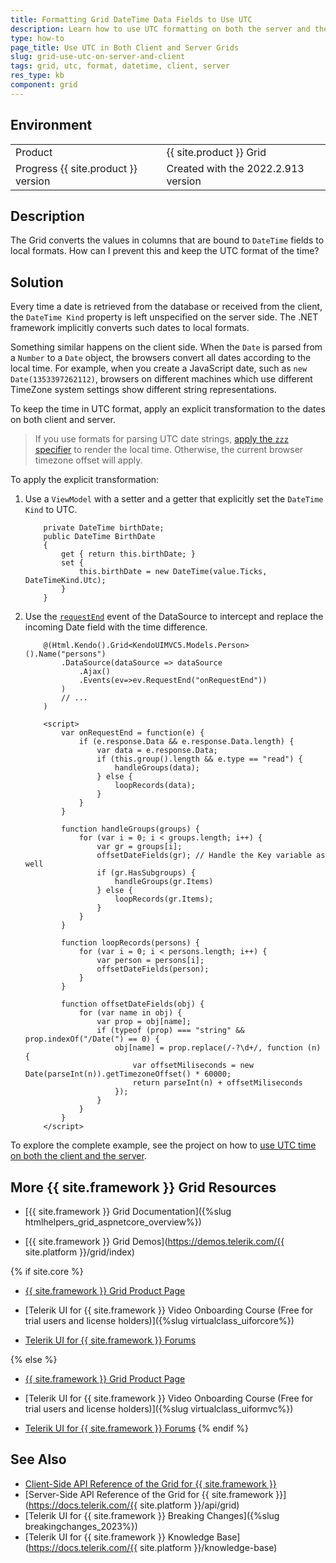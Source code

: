 ```yaml
---
title: Formatting Grid DateTime Data Fields to Use UTC    
description: Learn how to use UTC formatting on both the server and the client for {{ site.product }} Grid DateTime data fields.
type: how-to
page_title: Use UTC in Both Client and Server Grids 
slug: grid-use-utc-on-server-and-client
tags: grid, utc, format, datetime, client, server
res_type: kb
component: grid
---
```


## Environment

<table>
 <tr>
  <td>Product</td>
  <td>{{ site.product }} Grid</td>
 </tr>
 <tr>
  <td>Progress {{ site.product }} version</td>
  <td>Created with the 2022.2.913 version</td>
 </tr>
</table>

## Description

The Grid converts the values in columns that are bound to `DateTime` fields to local formats. How can I prevent this and keep the UTC format of the time?  

## Solution

Every time a date is retrieved from the database or received from the client, the `DateTime Kind` property is left unspecified on the server side. The .NET framework implicitly converts such dates to local formats.

Something similar happens on the client side. When the `Date` is parsed from a `Number` to a `Date` object, the browsers convert all dates according to the local time. For example, when you create a JavaScript date, such as `new Date(1353397262112)`, browsers on different machines which use different TimeZone system settings show different string representations.

To keep the time in UTC format, apply an explicit transformation to the dates on both client and server.

> If you use formats for parsing UTC date strings, [apply the `zzz` specifier](https://docs.telerik.com/kendo-ui/framework/globalization/dateparsing#parse-utc-date-strings) to render the local time. Otherwise, the current browser timezone offset will apply.

To apply the explicit transformation:

1. Use a `ViewModel` with a setter and a getter that explicitly set the `DateTime Kind` to UTC.

    ```
        private DateTime birthDate;
        public DateTime BirthDate
        {
            get { return this.birthDate; }
            set {
                this.birthDate = new DateTime(value.Ticks, DateTimeKind.Utc);
            }
        }
    ```

2. Use the [`requestEnd`](https://docs.telerik.com/kendo-ui/api/javascript/data/datasource/events/requestend) event of the DataSource to intercept and replace the incoming Date field with the time difference.

    ```
        @(Html.Kendo().Grid<KendoUIMVC5.Models.Person>().Name("persons")
            .DataSource(dataSource => dataSource
                .Ajax()
                .Events(ev=>ev.RequestEnd("onRequestEnd"))
            )
            // ...
        )

        <script>
            var onRequestEnd = function(e) {
                if (e.response.Data && e.response.Data.length) {
                    var data = e.response.Data;
                    if (this.group().length && e.type == "read") {
                        handleGroups(data);
                    } else {
                        loopRecords(data);
                    }
                }
            }

            function handleGroups(groups) {
                for (var i = 0; i < groups.length; i++) {
                    var gr = groups[i];
                    offsetDateFields(gr); // Handle the Key variable as well
                    if (gr.HasSubgroups) {
                        handleGroups(gr.Items)
                    } else {
                        loopRecords(gr.Items);
                    }
                }
            }

            function loopRecords(persons) {
                for (var i = 0; i < persons.length; i++) {
                    var person = persons[i];
                    offsetDateFields(person);
                }
            }

            function offsetDateFields(obj) {
                for (var name in obj) {
                    var prop = obj[name];
                    if (typeof (prop) === "string" && prop.indexOf("/Date(") == 0) {
                        obj[name] = prop.replace(/-?\d+/, function (n) {
                            var offsetMiliseconds = new Date(parseInt(n)).getTimezoneOffset() * 60000;
                            return parseInt(n) + offsetMiliseconds
                        });
                    }
                }
            }
        </script>
    ```

To explore the complete example, see the project on how to [use UTC time on both the client and the server](https://github.com/telerik/ui-for-aspnet-mvc-examples/tree/master/Telerik.Examples.Mvc/Telerik.Examples.Mvc/Areas/GridDateUtcOnServerAndClient).

## More {{ site.framework }} Grid Resources

* [{{ site.framework }} Grid Documentation]({%slug htmlhelpers_grid_aspnetcore_overview%})

* [{{ site.framework }} Grid Demos](https://demos.telerik.com/{{ site.platform }}/grid/index)

{% if site.core %}
* [{{ site.framework }} Grid Product Page](https://www.telerik.com/aspnet-core-ui/grid)

* [Telerik UI for {{ site.framework }} Video Onboarding Course (Free for trial users and license holders)]({%slug virtualclass_uiforcore%})

* [Telerik UI for {{ site.framework }} Forums](https://www.telerik.com/forums/aspnet-core-ui)

{% else %}
* [{{ site.framework }} Grid Product Page](https://www.telerik.com/aspnet-mvc/grid)

* [Telerik UI for {{ site.framework }} Video Onboarding Course (Free for trial users and license holders)]({%slug virtualclass_uiformvc%})

* [Telerik UI for {{ site.framework }} Forums](https://www.telerik.com/forums/aspnet-mvc)
{% endif %}

## See Also

* [Client-Side API Reference of the Grid for {{ site.framework }}](https://docs.telerik.com/kendo-ui/api/javascript/ui/grid)
* [Server-Side API Reference of the Grid for {{ site.framework }}](https://docs.telerik.com/{{ site.platform }}/api/grid)
* [Telerik UI for {{ site.framework }} Breaking Changes]({%slug breakingchanges_2023%})
* [Telerik UI for {{ site.framework }} Knowledge Base](https://docs.telerik.com/{{ site.platform }}/knowledge-base)

